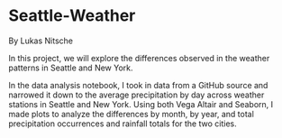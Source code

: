 # Seattle-Weather
By Lukas Nitsche

In this project, we will explore the differences observed in the weather patterns in Seattle and New York. 

In the data analysis notebook, I took in data from a GitHub source and narrowed it down to the average precipitation by day across weather stations in Seattle and New York. Using both Vega Altair and Seaborn, I made plots to analyze the differences by month, by year, and total precipitation occurrences and rainfall totals for the two cities. 
